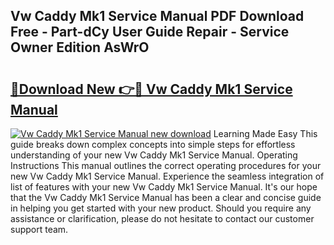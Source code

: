## Vw Caddy Mk1 Service Manual PDF Download Free - Part-dCy User Guide Repair - Service Owner Edition AsWrO

# <h2><a href="http://bc70961.oget.top/?id=Vw+Caddy+Mk1+Service+Manual">🔗Download New 👉🔴 Vw Caddy Mk1 Service Manual</a></h2>

[![Vw Caddy Mk1 Service Manual new download](https://i.imgur.com/5g1atiW.png)](http://bc70961.oget.top/?id=Vw+Caddy+Mk1+Service+Manual)
Learning Made Easy This guide breaks down complex concepts into simple steps for effortless understanding of your new Vw Caddy Mk1 Service Manual. Operating Instructions This manual outlines the correct operating procedures for your new Vw Caddy Mk1 Service Manual. Experience the seamless integration of list of features with your new Vw Caddy Mk1 Service Manual. It's our hope that the Vw Caddy Mk1 Service Manual has been a clear and concise guide in helping you get started with your new product. Should you require any assistance or clarification, please do not hesitate to contact our customer support team.
